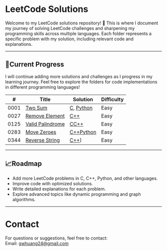 # **LeetCode Solutions**

Welcome to my LeetCode solutions repository! 🚀 This is where I document my journey of solving LeetCode challenges and sharpening my programming skills across multiple languages. Each folder represents a specific problem with my solution, including relevant code and explanations.

---

## **📂Current Progress**
I will continue adding more solutions and challenges as I progress in my learning journey. Feel free to explore the folders for code implementations in different programming languages!

| # | Title | Solution | Difficulty |
|---| ----- | -------- | ---------- |
|0001|[Two Sum](https://leetcode.com/problems/two-sum/) | [C](./0001-TwoSum/c/TwoSum.c), [Python](./0001-TwoSum/python/TwoSum.py)|Easy|
|0027|[Remove Element](https://leetcode.com/problems/remove-element/description/) | [C++](./0027-RemoveElement/cpp/RemoveElement.cpp)|Easy|
|0125|[Valid Palindrome](https://leetcode.com/problems/valid-palindrome/description/) | [C](./0125-ValidPalindrome/c/validPalindrome.c)[C++](./0125-ValidPalindrome/cpp/validPalindrome.cpp)|Easy|
|0283|[Move Zeroes](https://leetcode.com/problems/move-zeroes/description/) | [C++](./0283-MoveZeroes/cpp/MoveZeroes.cpp)[Python](./0283-MoveZeroes/python/MoveZeroes.py)|Easy|
|0344|[Reverse String](https://leetcode.com/problems/reverse-string/description/) | [C++](./0344_ReverseString/cpp/ReverseString.cpp))|Easy|

---

## **📈Roadmap**
- Add more LeetCode problems in C, C++, Python, and other languages.
- Improve code with optimized solutions.
- Write detailed explanations for each problem.
- Explore advanced topics like dynamic programming and graph algorithms.

---

# **Contact**
For questions or suggestions, feel free to contact:  
Email: gwhuang24@gmail.com

